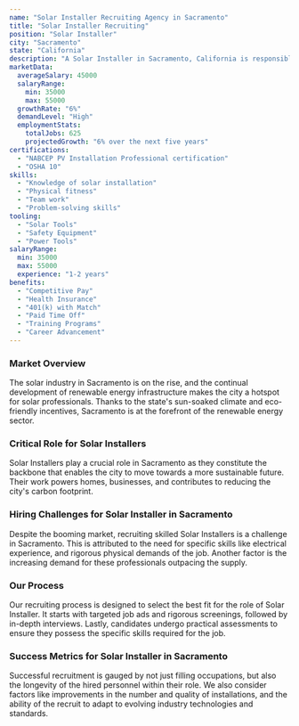 ```yaml
---
name: "Solar Installer Recruiting Agency in Sacramento"
title: "Solar Installer Recruiting"
position: "Solar Installer"
city: "Sacramento"
state: "California"
description: "A Solar Installer in Sacramento, California is responsible for assembling, installing, or maintaining solar photovoltaic (PV) systems on roofs or other structures in compliance with site assessment and schematics."
marketData:
  averageSalary: 45000
  salaryRange:
    min: 35000
    max: 55000
  growthRate: "6%"
  demandLevel: "High"
  employmentStats:
    totalJobs: 625
    projectedGrowth: "6% over the next five years"
certifications:
  - "NABCEP PV Installation Professional certification"
  - "OSHA 10"
skills:
  - "Knowledge of solar installation"
  - "Physical fitness"
  - "Team work"
  - "Problem-solving skills"
tooling:
  - "Solar Tools"
  - "Safety Equipment"
  - "Power Tools"
salaryRange:
  min: 35000
  max: 55000
  experience: "1-2 years"
benefits:
  - "Competitive Pay"
  - "Health Insurance"
  - "401(k) with Match"
  - "Paid Time Off"
  - "Training Programs"
  - "Career Advancement"
---
```


### Market Overview
The solar industry in Sacramento is on the rise, and the continual development of renewable energy infrastructure makes the city a hotspot for solar professionals. Thanks to the state's sun-soaked climate and eco-friendly incentives, Sacramento is at the forefront of the renewable energy sector.

### Critical Role for Solar Installers
Solar Installers play a crucial role in Sacramento as they constitute the backbone that enables the city to move towards a more sustainable future. Their work powers homes, businesses, and contributes to reducing the city's carbon footprint.

### Hiring Challenges for Solar Installer in Sacramento
Despite the booming market, recruiting skilled Solar Installers is a challenge in Sacramento. This is attributed to the need for specific skills like electrical experience, and rigorous physical demands of the job. Another factor is the increasing demand for these professionals outpacing the supply.

### Our Process
Our recruiting process is designed to select the best fit for the role of Solar Installer. It starts with targeted job ads and rigorous screenings, followed by in-depth interviews. Lastly, candidates undergo practical assessments to ensure they possess the specific skills required for the job.

### Success Metrics for Solar Installer in Sacramento
Successful recruitment is gauged by not just filling occupations, but also the longevity of the hired personnel within their role. We also consider factors like improvements in the number and quality of installations, and the ability of the recruit to adapt to evolving industry technologies and standards.
